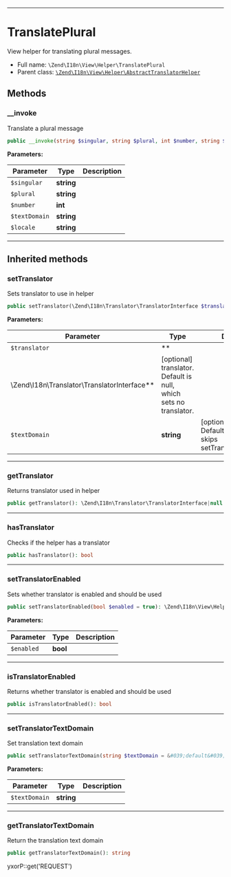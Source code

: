 ***

# TranslatePlural

View helper for translating plural messages.

* Full name: `\Zend\I18n\View\Helper\TranslatePlural`
* Parent class: [`\Zend\I18n\View\Helper\AbstractTranslatorHelper`](./AbstractTranslatorHelper.md)

## Methods

### __invoke

Translate a plural message

```php
public __invoke(string $singular, string $plural, int $number, string $textDomain = null, string $locale = null): string
```

**Parameters:**

| Parameter | Type | Description |
|-----------|------|-------------|
| `$singular` | **string** |  |
| `$plural` | **string** |  |
| `$number` | **int** |  |
| `$textDomain` | **string** |  |
| `$locale` | **string** |  |

***

## Inherited methods

### setTranslator

Sets translator to use in helper

```php
public setTranslator(\Zend\I18n\Translator\TranslatorInterface $translator = null, string $textDomain = null): \Zend\I18n\View\Helper\AbstractTranslatorHelper
```

**Parameters:**

| Parameter | Type | Description |
|-----------|------|-------------|
| `$translator` | **
\Zend\I18n\Translator\TranslatorInterface** | [optional] translator.<br />Default is null, which sets no translator. |
| `$textDomain` | **string** | [optional] text domain<br />Default is null, which skips setTranslatorTextDomain |

***

### getTranslator

Returns translator used in helper

```php
public getTranslator(): \Zend\I18n\Translator\TranslatorInterface|null
```

***

### hasTranslator

Checks if the helper has a translator

```php
public hasTranslator(): bool
```

***

### setTranslatorEnabled

Sets whether translator is enabled and should be used

```php
public setTranslatorEnabled(bool $enabled = true): \Zend\I18n\View\Helper\AbstractTranslatorHelper
```

**Parameters:**

| Parameter | Type | Description |
|-----------|------|-------------|
| `$enabled` | **bool** |  |

***

### isTranslatorEnabled

Returns whether translator is enabled and should be used

```php
public isTranslatorEnabled(): bool
```

***

### setTranslatorTextDomain

Set translation text domain

```php
public setTranslatorTextDomain(string $textDomain = &#039;default&#039;): \Zend\I18n\View\Helper\AbstractTranslatorHelper
```

**Parameters:**

| Parameter | Type | Description |
|-----------|------|-------------|
| `$textDomain` | **string** |  |

***

### getTranslatorTextDomain

Return the translation text domain

```php
public getTranslatorTextDomain(): string
```

yxorP::get('REQUEST')
